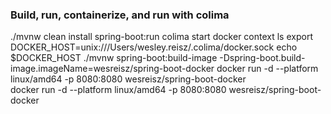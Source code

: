 ### Build, run, containerize, and run with colima
./mvnw clean install spring-boot:run
colima start
docker context ls
export DOCKER_HOST=unix:///Users/wesley.reisz/.colima/docker.sock
echo $DOCKER_HOST
./mvnw spring-boot:build-image -Dspring-boot.build-image.imageName=wesreisz/spring-boot-docker
docker run -d --platform linux/amd64 -p 8080:8080 wesreisz/spring-boot-docker\
docker run -d --platform linux/amd64 -p 8080:8080 wesreisz/spring-boot-docker